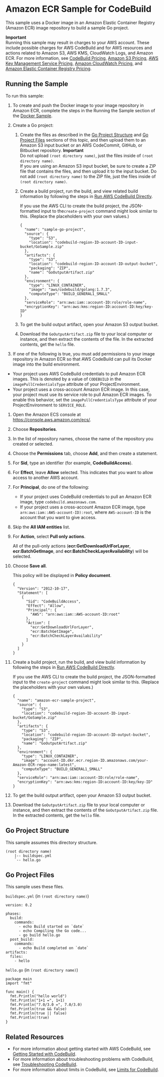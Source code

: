 # Amazon ECR Sample for CodeBuild<a name="sample-ecr"></a>

This sample uses a Docker image in an Amazon Elastic Container Registry \(Amazon ECR\) image repository to build a sample Go project\.

**Important**  
Running this sample may result in charges to your AWS account\. These include possible charges for AWS CodeBuild and for AWS resources and actions related to Amazon S3, AWS KMS, CloudWatch Logs, and Amazon ECR\. For more information, see [CodeBuild Pricing](http://aws.amazon.com/codebuild/pricing), [Amazon S3 Pricing](http://aws.amazon.com/s3/pricing), [AWS Key Management Service Pricing](http://aws.amazon.com/kms/pricing), [Amazon CloudWatch Pricing](http://aws.amazon.com/cloudwatch/pricing), and [Amazon Elastic Container Registry Pricing](http://aws.amazon.com/ecr/pricing)\.

## Running the Sample<a name="sample-ecr-running"></a>

To run this sample:

1. To create and push the Docker image to your image repository in Amazon ECR, complete the steps in the Running the Sample section of the [Docker Sample](sample-docker.md)\.

1. Create a Go project: 

   1. Create the files as described in the [Go Project Structure](#ecr-sample-go-project-file-structure) and [Go Project Files](#sample-ecr-go-project-files) sections of this topic, and then upload them to an Amazon S3 input bucket or an AWS CodeCommit, GitHub, or Bitbucket repository\. 
**Important**  
Do not upload `(root directory name)`, just the files inside of `(root directory name)`\.   
If you are using an Amazon S3 input bucket, be sure to create a ZIP file that contains the files, and then upload it to the input bucket\. Do not add `(root directory name)` to the ZIP file, just the files inside of `(root directory name)`\.

   1. Create a build project, run the build, and view related build information by following the steps in [Run AWS CodeBuild Directly](how-to-run.md)\.

      If you use the AWS CLI to create the build project, the JSON\-formatted input to the`create-project` command might look similar to this\. \(Replace the placeholders with your own values\.\)

      ```
      {
        "name": "sample-go-project",
        "source": {
          "type": "S3",
          "location": "codebuild-region-ID-account-ID-input-bucket/GoSample.zip"
        },
        "artifacts": {
          "type": "S3",
          "location": "codebuild-region-ID-account-ID-output-bucket",
          "packaging": "ZIP",
          "name": "GoOutputArtifact.zip"
        },
        "environment": {
          "type": "LINUX_CONTAINER",
          "image": "aws/codebuild/golang:1.7.3",
          "computeType": "BUILD_GENERAL1_SMALL"
        },
        "serviceRole": "arn:aws:iam::account-ID:role/role-name",
        "encryptionKey": "arn:aws:kms:region-ID:account-ID:key/key-ID"
      }
      ```

   1. To get the build output artifact, open your Amazon S3 output bucket\.

   1. Download the `GoOutputArtifact.zip` file to your local computer or instance, and then extract the contents of the file\. In the extracted contents, get the `hello` file\. 

1.  If one of the following is true, you must add permissions to your image repository in Amazon ECR so that AWS CodeBuild can pull its Docker image into the build environment\. 
   +  Your project uses AWS CodeBuild credentials to pull Amazon ECR images\. This is denoted by a value of `CODEBUILD` in the `imagePullCredentialsType` attribute of your ProjectEnvironment\. 
   +  Your project uses a cross\-account Amazon ECR image\. In this case, your project must use its service role to pull Amazon ECR images\. To enable this behavior, set the `imagePullCredentialsType` attribute of your ProjectEnvironment to `SERVICE_ROLE`\. 

   1. Open the Amazon ECS console at [https://console\.aws\.amazon\.com/ecs/](https://console.aws.amazon.com/ecs/)\.

   1. Choose **Repositories**\.

   1. In the list of repository names, choose the name of the repository you created or selected\.

   1. Choose the **Permissions** tab, choose **Add**, and then create a statement\.

   1. For **Sid**, type an identifier \(for example, **CodeBuildAccess**\)\.

   1. For **Effect**, leave **Allow** selected\. This indicates that you want to allow access to another AWS account\.

   1. For **Principal**, do one of the following:
      +  If your project uses CodeBuild credentials to pull an Amazon ECR image, type `codebuild.amazonaws.com`\. 
      + If your project uses a cross\-account Amazon ECR image, type `arn:aws:iam::AWS-account-ID):root`, where `AWS-account-ID` is the account that you want to give access\.

   1. Skip the **All IAM entities** list\.

   1. For **Action**, select **Pull only actions**\.

      All of the pull\-only actions \(**ecr:GetDownloadUrlForLayer**, **ecr:BatchGetImage**, and **ecr:BatchCheckLayerAvailability**\) will be selected\. 

   1. Choose **Save all**\.

      This policy will be displayed in **Policy document**\.

      ```
      {
        "Version": "2012-10-17",
        "Statement": [
          {
            "Sid": "CodeBuildAccess",
            "Effect": "Allow",
            "Principal": {
              "AWS": "arn:aws:iam::AWS-account-ID:root"  
            },
            "Action": [
              "ecr:GetDownloadUrlForLayer",
              "ecr:BatchGetImage",
              "ecr:BatchCheckLayerAvailability"
            ]
          }
        ]
      }
      ```

1. Create a build project, run the build, and view build information by following the steps in [Run AWS CodeBuild Directly](how-to-run.md)\.

   If you use the AWS CLI to create the build project, the JSON\-formatted input to the `create-project` command might look similar to this\. \(Replace the placeholders with your own values\.\)

   ```
   {
     "name": "amazon-ecr-sample-project",
     "source": {
       "type": "S3",
       "location": "codebuild-region-ID-account-ID-input-bucket/GoSample.zip"
     },
     "artifacts": {
       "type": "S3",
       "location": "codebuild-region-ID-account-ID-output-bucket",
       "packaging": "ZIP",
       "name": "GoOutputArtifact.zip"
     },
     "environment": {
       "type": "LINUX_CONTAINER",
       "image": "account-ID.dkr.ecr.region-ID.amazonaws.com/your-Amazon-ECR-repo-name:latest",
       "computeType": "BUILD_GENERAL1_SMALL"
     },
     "serviceRole": "arn:aws:iam::account-ID:role/role-name",
     "encryptionKey": "arn:aws:kms:region-ID:account-ID:key/key-ID"
   }
   ```

1. To get the build output artifact, open your Amazon S3 output bucket\.

1. Download the `GoOutputArtifact.zip` file to your local computer or instance, and then extract the contents of the `GoOutputArtifact.zip` file\. In the extracted contents, get the `hello` file\.

## Go Project Structure<a name="ecr-sample-go-project-file-structure"></a>

This sample assumes this directory structure\.

```
(root directory name)
    |-- buildspec.yml
    `-- hello.go
```

## Go Project Files<a name="sample-ecr-go-project-files"></a>

This sample uses these files\.

`buildspec.yml` \(in `(root directory name)`\)

```
version: 0.2

phases:
  build:
    commands:
      - echo Build started on `date`
      - echo Compiling the Go code...
      - go build hello.go 
  post_build:
    commands:
      - echo Build completed on `date`
artifacts:
  files:
    - hello
```

`hello.go` \(in `(root directory name)`\)

```
package main
import "fmt"

func main() {
  fmt.Println("hello world")
  fmt.Println("1+1 =", 1+1)
  fmt.Println("7.0/3.0 =", 7.0/3.0)
  fmt.Println(true && false)
  fmt.Println(true || false)
  fmt.Println(!true)
}
```

## Related Resources<a name="w4aac11c41c10c13"></a>
+ For more information about getting started with AWS CodeBuild, see [Getting Started with CodeBuild](getting-started.md)\.
+ For more information about troubleshooting problems with CodeBuild, see [Troubleshooting CodeBuild](troubleshooting.md)\.
+ For more information about limits in CodeBuild, see [Limits for CodeBuild](limits.md)\.